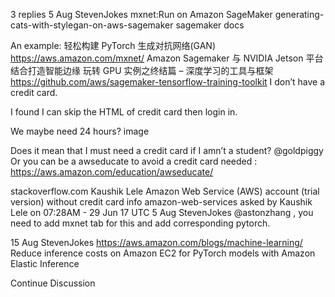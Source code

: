 

<!--
 * @version:
 * @Author:  StevenJokes https://github.com/StevenJokes
 * @Date: 2020-09-13 19:42:20
 * @LastEditors:  StevenJokes https://github.com/StevenJokes
 * @LastEditTime: 2020-09-13 19:42:23
 * @Description:http://preview.d2l.ai/d2l-en/master/chapter_appendix-tools-for-deep-learning/sagemaker.html
 * @TODO::
 * @Reference:
-->
3 replies
5 Aug
Steven​Jokes
mxnet:Run on Amazon SageMaker
generating-cats-with-stylegan-on-aws-sagemaker
sagemaker docs

An example: 轻松构建 PyTorch 生成对抗网络(GAN)
https://aws.amazon.com/mxnet/
Amazon Sagemaker 与 NVIDIA Jetson 平台结合打造智能边缘
玩转 GPU 实例之终结篇 – 深度学习的工具与框架
https://github.com/aws/sagemaker-tensorflow-training-toolkit
I don’t have a credit card.

I found I can skip the HTML of credit card then login in.

We maybe need 24 hours?
image

Does it mean that I must need a credit card if I amn’t a student?
@goldpiggy
Or you can be a awseducate to avoid a credit card needed : https://aws.amazon.com/education/awseducate/

stackoverflow.com
Kaushik Lele
Amazon Web Service (AWS) account (trial version) without credit card info
amazon-web-services
asked by Kaushik Lele on 07:28AM - 29 Jun 17 UTC
5 Aug
Steven​Jokes
@astonzhang , you need to add mxnet tab for this and add corresponding pytorch.

15 Aug
Steven​Jokes
https://aws.amazon.com/blogs/machine-learning/
Reduce inference costs on Amazon EC2 for PyTorch models with Amazon Elastic Inference

Continue Discussion
